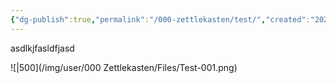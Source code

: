 ```yaml
---
{"dg-publish":true,"permalink":"/000-zettlekasten/test/","created":"2024-12-10T01:38:23.603-05:00","updated":"2024-12-10T01:39:28.166-05:00"}
---
```


asdlkjfasldfjasd

![|500](/img/user/000 Zettlekasten/Files/Test-001.png)
